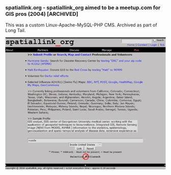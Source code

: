 ### spatiallink.org - spatiallink_org aimed to be a meetup.com for GIS pros (2004) [ARCHIVED] ###

This was a custom Linux-Apache-MySQL-PHP CMS. Archived as part of Long Tail.

[![IMAGE ALT TEXT HERE](https://github.com/gisblog/spatiallink.org/blob/master/spatiallink.jpg)](#)
